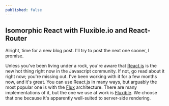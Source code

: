 ```yaml
---
published: false
---
```


## Isomorphic React with Fluxible.io and React-Router

Alright, time for a new blog post. I'll try to post the next one sooner, I promise.

Unless you've been living under a rock, you're aware that [React.js](http://facebook.github.io/react/) is the new hot thing right now in the Javascript community. If not, go read about it right now; you're missing out. I've been working with it for a few months now, and it's great. You can use React.js in many ways, but arguably the most popular one is with the [Flux](http://facebook.github.io/flux/) architecture. There are many implementations of it, but the one we use at work is [Fluxible](http://fluxible.io/). We choose that one because it's apparently well-suited to server-side rendering.


